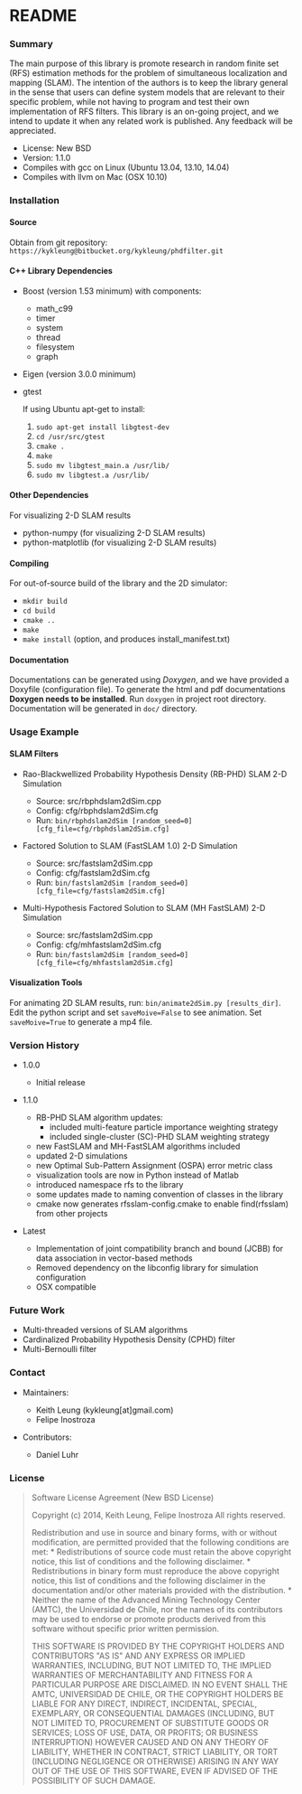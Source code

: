 README
===============

### Summary ###

The main purpose of this library is promote research in random
finite set (RFS) estimation methods for the problem of simultaneous localization
and mapping (SLAM). The intention of the authors is to keep the library general 
in the sense that users can define system models that are relevant to their 
specific problem, while not having to program and test their own implementation 
of RFS filters. This library is an on-going project, and we intend to update it 
when any related work is published. Any feedback will be appreciated. 

* License: New BSD
* Version: 1.1.0
* Compiles with gcc on Linux (Ubuntu 13.04, 13.10, 14.04)
* Compiles with llvm on Mac (OSX 10.10)

### Installation ###

#### Source ####

Obtain from git repository: `https://kykleung@bitbucket.org/kykleung/phdfilter.git`

#### C++ Library Dependencies ####

* Boost (version 1.53 minimum) with components:
    * math_c99
    * timer
    * system
    * thread
    * filesystem
    * graph 
* Eigen (version 3.0.0 minimum)
* gtest 
  
    If using Ubuntu apt-get to install: 

    1. `sudo apt-get install libgtest-dev`
    2. `cd /usr/src/gtest`
    3. `cmake .`
    4. `make`
    5. `sudo mv libgtest_main.a /usr/lib/`
    6. `sudo mv libgtest.a /usr/lib/`

#### Other Dependencies ####

For visualizing 2-D SLAM results

* python-numpy (for visualizing 2-D SLAM results)
* python-matplotlib (for visualizing 2-D SLAM results)

#### Compiling ####

For out-of-source build of the library and the 2D simulator:

* `mkdir build`
* `cd build`
* `cmake ..`
* `make`
* `make install` (option, and produces install_manifest.txt)

#### Documentation ####

Documentations can be generated using *Doxygen*, and we have provided a Doxyfile
(configuration file). To generate the html and pdf documentations **Doxygen needs
to be installed**. Run `doxygen` in project root directory.
Documentation will be generated in `doc/` directory.

### Usage Example ###

#### SLAM Filters ####

* Rao-Blackwellized Probability Hypothesis Density (RB-PHD) SLAM 2-D Simulation
    - Source: src/rbphdslam2dSim.cpp
    - Config: cfg/rbphdslam2dSim.cfg
    - Run: `bin/rbphdslam2dSim [random_seed=0] [cfg_file=cfg/rbphdslam2dSim.cfg]`

* Factored Solution to SLAM (FastSLAM 1.0) 2-D Simulation
    - Source: src/fastslam2dSim.cpp 
    - Config: cfg/fastslam2dSim.cfg
    - Run: `bin/fastslam2dSim [random_seed=0] [cfg_file=cfg/fastslam2dSim.cfg]`

* Multi-Hypothesis Factored Solution to SLAM (MH FastSLAM) 2-D Simulation
    - Source: src/fastslam2dSim.cpp 
    - Config: cfg/mhfastslam2dSim.cfg
    - Run: `bin/fastslam2dSim [random_seed=0] [cfg_file=cfg/mhfastslam2dSim.cfg]`

#### Visualization Tools ####

For animating 2D SLAM results, run: `bin/animate2dSim.py [results_dir]`. 
Edit the python script and set `saveMoive=False` to see animation.
Set `saveMoive=True` to generate a mp4 file.

### Version History ###

* 1.0.0 
    - Initial release

* 1.1.0
    - RB-PHD SLAM algorithm updates:
        - included multi-feature particle importance weighting strategy
        - included single-cluster (SC)-PHD SLAM weighting strategy
    - new FastSLAM and MH-FastSLAM algorithms included 
    - updated 2-D simulations
    - new Optimal Sub-Pattern Assignment (OSPA) error metric class 
    - visualization tools are now in Python instead of Matlab
    - introduced namespace rfs to the library
    - some updates made to naming convention of classes in the library
    - cmake now generates rfsslam-config.cmake to enable find(rfsslam) 
      from other projects

* Latest
    - Implementation of joint compatibility branch and bound (JCBB) 
      for data association in vector-based methods
    - Removed dependency on the libconfig library for simulation configuration
    - OSX compatible

### Future Work ###

- Multi-threaded versions of SLAM algorithms
- Cardinalized Probability Hypothesis Density (CPHD) filter
- Multi-Bernoulli filter

### Contact ###

* Maintainers:
    * Keith Leung (kykleung[at]gmail.com)
    * Felipe Inostroza

* Contributors:
    * Daniel Luhr


### License ###

 >
 > Software License Agreement (New BSD License)
 >
 > Copyright (c) 2014, Keith Leung, Felipe Inostroza
 > All rights reserved.
 > 
 > Redistribution and use in source and binary forms, with or without
 > modification, are permitted provided that the following conditions are met:
 >     * Redistributions of source code must retain the above copyright
 >       notice, this list of conditions and the following disclaimer.
 >     * Redistributions in binary form must reproduce the above copyright
 >       notice, this list of conditions and the following disclaimer in the
 >       documentation and/or other materials provided with the distribution.
 >     * Neither the name of the Advanced Mining Technology Center (AMTC), the
 >       Universidad de Chile, nor the names of its contributors may be 
 >       used to endorse or promote products derived from this software without 
 >       specific prior written permission.
 > 
 > THIS SOFTWARE IS PROVIDED BY THE COPYRIGHT HOLDERS AND CONTRIBUTORS "AS IS" AND
 > ANY EXPRESS OR IMPLIED WARRANTIES, INCLUDING, BUT NOT LIMITED TO, THE IMPLIED
 > WARRANTIES OF MERCHANTABILITY AND FITNESS FOR A PARTICULAR PURPOSE ARE
 > DISCLAIMED. IN NO EVENT SHALL THE AMTC, UNIVERSIDAD DE CHILE, OR THE COPYRIGHT 
 > HOLDERS BE LIABLE FOR ANY DIRECT, INDIRECT, INCIDENTAL, SPECIAL, EXEMPLARY, OR 
 > CONSEQUENTIAL DAMAGES (INCLUDING, BUT NOT LIMITED TO, PROCUREMENT OF SUBSTITUTE 
 > GOODS OR SERVICES; LOSS OF USE, DATA, OR PROFITS; OR BUSINESS INTERRUPTION) 
 > HOWEVER CAUSED AND ON ANY THEORY OF LIABILITY, WHETHER IN CONTRACT, STRICT 
 > LIABILITY, OR TORT (INCLUDING NEGLIGENCE OR OTHERWISE) ARISING IN ANY WAY OUT OF 
 > THE USE OF THIS SOFTWARE, EVEN IF ADVISED OF THE POSSIBILITY OF SUCH DAMAGE.
 >




